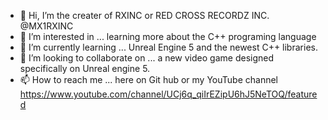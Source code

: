 - 👋 Hi, I’m the creater of RXINC or RED CROSS RECORDZ INC. @MX1RXINC
- 👀 I’m interested in ... learning more about the C++ programing language
- 🌱 I’m currently learning ... Unreal Engine 5 and the newest C++ libraries.
- 💞️ I’m looking to collaborate on ... a new video game designed specifically on Unreal engine 5.
- 📫 How to reach me ... here on Git hub or my YouTube channel https://www.youtube.com/channel/UCj6q_qiIrEZipU6hJ5NeTOQ/featured 

<!---
MX1RXINC/MX1RXINC is a ✨ special ✨ repository because its `README.md` (this file) appears on your GitHub profile.
You can click the Preview link to take a look at your changes.
--->

